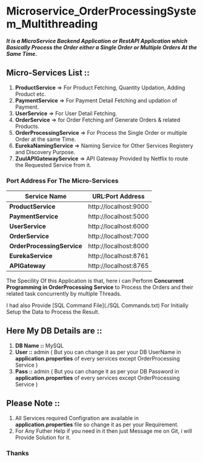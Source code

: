 # Microservice_OrderProcessingSystem_Multithreading

***It is a MicroService Backend Application or RestAPI Application which Basically Process the Order 
either a Single Order or Multiple Orders At the Same Time.***

## Micro-Services List ::

  1. **ProductService** => For Product Fetching, Quantity Updation, Adding Product etc.
  2. **PaymentService** => For Payment Detail Fetching and updation of Payment.
  3. **UserService** => For User Detail Fetching.
  4. **OrderService** => for Order Fetching anf Generate Orders & related Products.
  5. **OrderProcessingService** => For Process the Single Order or multiple Order at the same Time.
  6. **EurekaNamingService** => Naming Service for Other Services Registery and Discovery Purpose.
  7. **ZuulAPIGatewayService** => API Gateway Provided by Netflix to route the Requested Service from it.
  
### Port Address For The Micro-Services

| **Service Name**  | **URL:Port Address** |
| ------------- | ------------- |
| **ProductService**  | http://localhost:9000  |
| **PaymentService**  | http://localhost:5000  |
| **UserService**  | http://localhost:6000  |
| **OrderService**  | http://localhost:7000  |
| **OrderProcessingService**  | http://localhost:8000  |
| **EurekaService**  | http://localhost:8761  |
| **APIGateway**  | http://localhost:8765  |

The Specility Of this Application is that, here i can Perform **Concurrent Programming in OrderProcessing Service** to Process the Orders
and their related task concurrently by multiple Threads.

I had also Provide [SQL Command File](./SQL Commands.txt) For Initially Setup the Data to Process the Result.


## Here My DB Details are ::

  1. **DB Name ::** MySQL
  2. **User ::** admin ( But you can change it as per your DB UserName in **application.properties** of every services except OrderProcessing Service )
  3. **Pass ::** admin ( But you can change it as per your DB Password in **application.properties** of every services except OrderProcessing Service )


## Please Note ::
  1. All Services required Configration are available in **application.properties** file so change it as per your Requirement.
  2. For Any Futher Help if you need in it then just Message me on Git, i will Provide Solution for it.

### Thanks 
